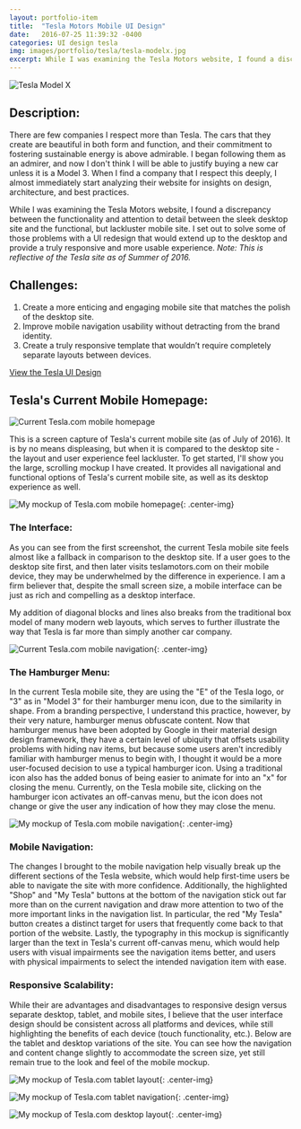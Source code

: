 ```yaml
---
layout: portfolio-item
title:  "Tesla Motors Mobile UI Design"
date:   2016-07-25 11:39:32 -0400
categories: UI design tesla
img: images/portfolio/tesla/tesla-modelx.jpg
excerpt: While I was examining the Tesla Motors website, I found a discrepancy between the functionality and attention to detail between the sleek desktop site and the functional, but lackluster mobile site.  I set out to solve some of those problems with a UI redesign that would extend up to the desktop and provide a truly responsive and more usable experience.
---
```


![Tesla Model X]( {{site.baseurl}}/images/portfolio/tesla/tesla-modelx.jpg )

## Description:

There are few companies I respect more than Tesla.  The cars that they create are beautiful in both form and function, and their commitment to fostering sustainable energy is above admirable.  I began following them as an admirer, and now I don't think I will be able to justify buying a new car unless it is a Model 3.  When I find a company that I respect this deeply, I almost immediately start analyzing their website for insights on design, architecture, and best practices.  

While I was examining the Tesla Motors website, I found a discrepancy between the functionality and attention to detail between the sleek desktop site and the functional, but lackluster mobile site.  I set out to solve some of those problems with a UI redesign that would extend up to the desktop and provide a truly responsive and more usable experience. *Note: This is reflective of the Tesla site as of Summer of 2016.*

## Challenges:

1.  Create a more enticing and engaging mobile site that matches the polish of the desktop site.
2.  Improve mobile navigation usability without detracting from the brand identity.
3.  Create a truly responsive template that wouldn’t require completely separate layouts between devices.

<a href="http://adobe.ly/2e2wgyW" target="_blank" class="portfolio-button">View the Tesla UI Design</a>

## Tesla's Current Mobile Homepage:

![Current Tesla.com mobile homepage]( {{site.baseurl}}/images/portfolio/tesla/tesla-home-current.png)

This is a screen capture of Tesla's current mobile site (as of July of 2016).  It is by no means displeasing, but when it is compared to the desktop site - the layout and user experience feel lackluster.  To get started, I'll show you the large, scrolling mockup I have created.  It provides all navigational and functional options of Tesla's current mobile site, as well as its desktop experience as well.

![My mockup of Tesla.com mobile homepage]( {{site.baseurl}}/images/portfolio/tesla/tesla-home-iphone.png ){: .center-img}  

### The Interface:

As you can see from the first screenshot, the current Tesla mobile site feels almost like a fallback in comparison to the desktop site.  If a user goes to the desktop site first, and then later visits teslamotors.com on their mobile device, they may be underwhelmed by the difference in experience.  I am a firm believer that, despite the small screen size, a mobile interface can be just as rich and compelling as a desktop interface.

My addition of diagonal blocks and lines also breaks from the traditional box model of many modern web layouts, which serves to further illustrate the way that Tesla is far more than simply another car company.

![Current Tesla.com mobile navigation]( {{site.baseurl}}/images/portfolio/tesla/tesla-nav-current.png ){: .center-img}

### The Hamburger Menu:

In the current Tesla mobile site, they are using the "E" of the Tesla logo, or "3" as in "Model 3" for their hamburger menu icon, due to the similarity in shape.  From a branding perspective, I understand this practice, however, by their very nature, hamburger menus obfuscate content.  Now that hamburger menus have been adopted by Google in their material design design framework, they have a certain level of ubiquity that offsets usability problems with hiding nav items, but because some users aren't incredibly familiar with hamburger menus to begin with, I thought it would be a more user-focused decision to use a typical hamburger icon.  Using a traditional icon also has the added bonus of being easier to animate for into an "x" for closing the menu.  Currently, on the Tesla mobile site, clicking on the hamburger icon activates an off-canvas menu, but the icon does not change or give the user any indication of how they may close the menu.  

![My mockup of Tesla.com mobile navigation]( {{site.baseurl}}/images/portfolio/tesla/tesla-nav-iphone.png ){: .center-img}

### Mobile Navigation:

The changes I brought to the mobile navigation help visually break up the different sections of the Tesla website, which would help first-time users be able to navigate the site with more confidence.  Additionally, the highlighted "Shop" and "My Tesla" buttons at the bottom of the navigation stick out far more than on the current navigation and draw more attention to two of the more important links in the navigation list.  In particular, the red "My Tesla" button creates a distinct target for users that frequently come back to that portion of the website.  Lastly, the typography in this mockup is significantly larger than the text in Tesla's current off-canvas menu, which would help users with visual impairments see the navigation items better, and users with physical impairments to select the intended navigation item with ease.

### Responsive Scalability:

While their are advantages and disadvantages to responsive design versus separate desktop, tablet, and mobile sites, I believe that the user interface design should be consistent across all platforms and devices, while still highlighting the benefits of each device (touch functionality, etc.).  Below are the tablet and desktop variations of the site.  You can see how the navigation and content change slightly to accommodate the screen size, yet still remain true to the look and feel of the mobile mockup.

![My mockup of Tesla.com tablet layout]( {{site.baseurl}}/images/portfolio/tesla/tesla-home-ipad.png ){: .center-img}

![My mockup of Tesla.com tablet navigation]( {{site.baseurl}}/images/portfolio/tesla/tesla-nav-ipad.png ){: .center-img}

![My mockup of Tesla.com desktop layout]( {{site.baseurl}}/images/portfolio/tesla/tesla-home-desktop.png ){: .center-img}
